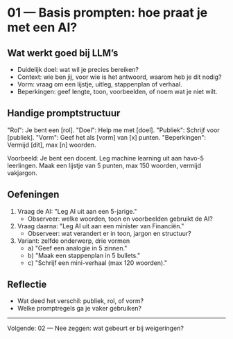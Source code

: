 # 01 — Basis prompten: hoe praat je met een AI?

## Wat werkt goed bij LLM’s
- Duidelijk doel: wat wil je precies bereiken?
- Context: wie ben jij, voor wie is het antwoord, waarom heb je dit nodig?
- Vorm: vraag om een lijstje, uitleg, stappenplan of verhaal.
- Beperkingen: geef lengte, toon, voorbeelden, of noem wat je niet wilt.

## Handige promptstructuur
"Rol": Je bent een [rol].
"Doel": Help me met [doel].
"Publiek": Schrijf voor [publiek].
"Vorm": Geef het als [vorm] van [x] punten.
"Beperkingen": Vermijd [dit], max [n] woorden.

Voorbeeld:
Je bent een docent. Leg machine learning uit aan havo-5 leerlingen. Maak een lijstje van 5 punten, max 150 woorden, vermijd vakjargon.

## Oefeningen
1) Vraag de AI: "Leg AI uit aan een 5-jarige."
   - Observeer: welke woorden, toon en voorbeelden gebruikt de AI?
2) Vraag daarna: "Leg AI uit aan een minister van Financiën."
   - Observeer: wat verandert er in toon, jargon en structuur?
3) Variant: zelfde onderwerp, drie vormen
   - a) "Geef een analogie in 5 zinnen."
   - b) "Maak een stappenplan in 5 bullets."
   - c) "Schrijf een mini-verhaal (max 120 woorden)."

## Reflectie
- Wat deed het verschil: publiek, rol, of vorm?
- Welke promptregels ga je vaker gebruiken?

---

Volgende: 02 — Nee zeggen: wat gebeurt er bij weigeringen?
